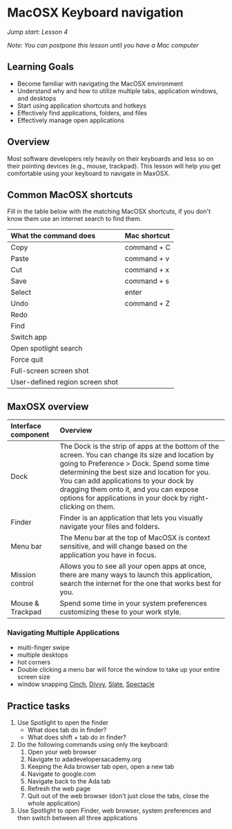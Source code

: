 # MacOSX Keyboard navigation
_Jump start: Lesson 4_

_Note: You can postpone this lesson until you have a Mac computer_

## Learning Goals
* Become familiar with navigating the MacOSX environment
* Understand why and how to utilize multiple tabs, application windows, and desktops
* Start using application shortcuts and hotkeys
* Effectively find applications, folders, and files
* Effectively manage open applications 

## Overview
Most software developers rely heavily on their keyboards and less so on their pointing devices (e.g., mouse, trackpad). This lesson will help you get comfortable using your keyboard to navigate in MaxOSX.

## Common MacOSX shortcuts
Fill in the table below with the matching MacOSX shortcuts, if you don't know them use an internet search to find them.

| What the command does | Mac shortcut |
| :--- | :--- |
| Copy | command + C|
| Paste | command + v|
| Cut | command + x|
| Save | command + s|
| Select | enter|
| Undo | command + Z|
| Redo | |
| Find | |
| Switch app | |
| Open spotlight search | |
| Force quit | |
| Full-screen screen shot | |
| User-defined region screen shot | |

## MaxOSX overview

| Interface component | Overview |
| :--- | :--- |
| Dock | The Dock is the strip of apps at the bottom of the screen. You can change its size and location by going to Preference > Dock. Spend some time determining the best size and location for you. You can add applications to your dock by dragging them onto it, and you can expose options for applications in your dock by right-clicking on them. |
| Finder | Finder is an application that lets you visually navigate your files and folders. |
| Menu bar | The Menu bar at the top of MacOSX is context sensitive, and will change based on the application you have in focus. |
| Mission control | Allows you to see all your open apps at once, there are many ways to launch this application, search the internet for the one that works best for you. |
| Mouse & Trackpad | Spend some time in your system preferences customizing these to your work style. |

### Navigating Multiple Applications
- multi-finger swipe
- multiple desktops
- hot corners
- Double clicking a menu bar will force the window to take up your entire screen size
- window snapping [Cinch](http://www.irradiatedsoftware.com/cinch/), [Divvy](http://mizage.com/divvy/), [Slate](https://github.com/mattr-/slate), [Spectacle](https://www.spectacleapp.com/)

## Practice tasks
1. Use Spotlight to open the finder
    * What does tab do in finder?
    * What does shift + tab do in finder?
1. Do the following commands using only the keyboard:
    1. Open your web browser
    1. Navigate to adadevelopersacademy.org
    1. Keeping the Ada browser tab open, open a new tab
    1. Navigate to google.com
    1. Navigate back to the Ada tab
    1. Refresh the web page
    1. Quit out of the web browser (don't just close the tabs, close the whole application)
1. Use Spotlight to open Finder, web browser, system preferences and then switch between all three applications
